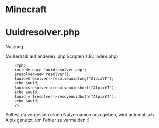 # Minecraft
# Uuidresolver.php
Nutzung

(Außerhalb auf anderen .php Scripten z.B.: index.php)   

        <?php  
        include_once 'uuidresolver.php';  
        $resolver=new resolver();   
        $uuid=$resolver->resolveuuidlong("AlpixYT");  
        echo $uuid;   
        $uuid=$resolver->resolveuuidshort("AlpixYT");  
        echo $uuid;
        $uuid = $resolver->resoveuuidboth("AlpixYT");
        echo $uuid;
        ?>  
Soltest du vergessen einen Nutzernamen anzugeben, wird automatisch Alpix genutzt, um Fehler zu vermeiden :]  
